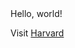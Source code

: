 <html lang="en">
  <body>
    Hello, world!
    <p></p>
    <p>Visit <a href="https://www.harvard.edu/">Harvard</a></p>
  </body>
</html>
